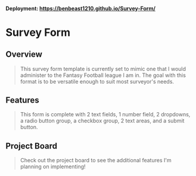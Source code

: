 #### Deployment: https://benbeast1210.github.io/Survey-Form/ 

# Survey Form 

## Overview
> This survey form template is currently set to mimic one that I would administer to the Fantasy Football league I am in. The goal with this format is to be versatile enough to suit most surveyor's needs. 

## Features
> This form is complete with 2 text fields, 1 number field, 2 dropdowns, a radio button group, a checkbox group, 2 text areas, and a submit button.

## Project Board
> Check out the project board to see the additional features I'm planning on implementing!
